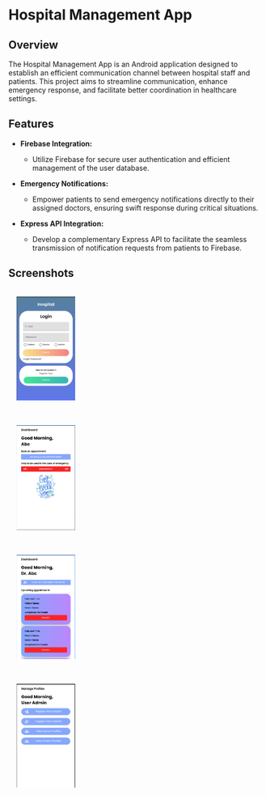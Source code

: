 # Hospital Management App

## Overview

The Hospital Management App is an Android application designed to establish an efficient communication channel between hospital staff and patients. This project aims to streamline communication, enhance emergency response, and facilitate better coordination in healthcare settings.

## Features
  
- **Firebase Integration:**
  - Utilize Firebase for secure user authentication and efficient management of the user database.

- **Emergency Notifications:**
  - Empower patients to send emergency notifications directly to their assigned doctors, ensuring swift response during critical situations.

- **Express API Integration:**
  - Develop a complementary Express API to facilitate the seamless transmission of notification requests from patients to Firebase.

## Screenshots

<img src="https://github.com/anujd64/Hospital-Management-Android/blob/main/Screenshots/Screenshot1.png?raw=true" style="width: 23%;margin:16px;" />&nbsp;&nbsp;

<img src="https://github.com/anujd64/Hospital-Management-Android/blob/main/Screenshots/Screenshot2.png?raw=true" style="width: 23%;margin:16px;" />&nbsp;&nbsp;

<img src="https://github.com/anujd64/Hospital-Management-Android/blob/main/Screenshots/Screenshot3.png?raw=true" style="width: 23%;margin:16px;" />&nbsp;&nbsp;

<img src="https://github.com/anujd64/Hospital-Management-Android/blob/main/Screenshots/Screenshot4.png?raw=true" style="width: 23%;margin:16px;" />&nbsp;&nbsp;
